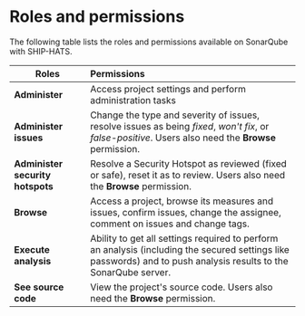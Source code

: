 # Roles and permissions

The following table lists the roles and permissions available on SonarQube with SHIP-HATS. 

| **Roles**     | **Permissions** |
| ------------- |:-------------|
| **Administer** | Access project settings and perform administration tasks|
| **Administer issues**    | Change the type and severity of issues, resolve issues as being *fixed*, *won't fix*, or *false-positive*. Users also need the **Browse** permission.|
| **Administer security hotspots**      |Resolve a Security Hotspot as reviewed (fixed or safe), reset it as to review. Users also need the **Browse** permission.|
| **Browse**      |    Access a project, browse its measures and issues, confirm issues, change the assignee, comment on issues and change tags.  |
|     **Execute analysis**          |Ability to get all settings required to perform an analysis (including the secured settings like passwords) and to push analysis results to the SonarQube server.|
|**See source code**|View the project's source code. Users also need the **Browse** permission.|

<!--
### Related topics

- [SHIP-HATS user roles and permissions](https://docs.developer.tech.gov.sg/docs/ship-hats-portal/#/user-roles-and-permissions)
-->
